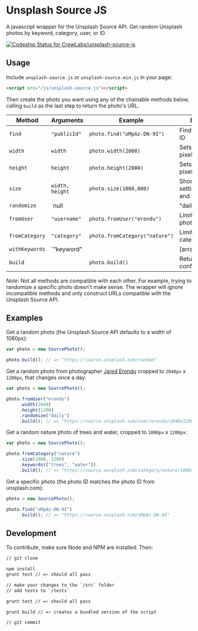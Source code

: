 # Unsplash Source JS

A javascript wrapper for the Unsplash Source API. Get random Unsplash photos by keyword, category, user, or ID.

[ ![Codeship Status for CrewLabs/unsplash-source-js](https://codeship.com/projects/668ef1e0-6255-0133-355b-1af77e49650b/status?branch=master)](https://codeship.com/projects/112623)

## Usage

Include `unsplash-source.js` or `unsplash-source.min.js` in your page:

```html
<script src="/js/unsplash-source.js"></script>
```

Then create the photo you want using any of the chainable methods below, calling `build` as the last step to return the photo's URL.

Method | Arguments | Example | Description
-------|-----------|---------|------------
`find`|`"publicId"`|`photo.find("oMpAz-DN-9I")`|Finds a photo by its ID
`width`|`width`|`photo.width(2000)`|Sets the width in pixels
`height`|`height`|`photo.height(2000)`|Sets the height in pixels
`size`|`width, height`|`photo.size(1080,800)`|Shorthand for setting the width and height in pixels
`randomize`|`null || "daily" || "weekly"`|`photo.randomize("weekly")`|Sets the randomization interval
`fromUser`|`"username"`|`photo.fromUser("erondu")`|Limits to a specific photographer
`fromCategory`|`"category"`|`photo.fromCategory("nature")`|Limits to a specific category
`withKeywords`|`"keyword" || [arrayOfKeywords]`|`photo.withKeywords("dog")`|Limits to tags or locations matching the keywords
`build`||`photo.build()`|Returns the configured URL.

*Note*: Not all methods are compatible with each other. For example, trying to randomize a specific photo doesn't make sense. The wrapper will ignore incompatible methods and only construct URLs compatible with the Unsplash Source API.

## Examples

Get a random photo (the Unsplash Source API defaults to a width of 1080px):

```js
var photo = new SourcePhoto();

photo.build(); // => "https://source.unsplash.com/random"
```

Get a random photo from photographer [Jared Erondu](https://unsplash.com/erondu) cropped to `2048px` x `1200px`, that changes once a day:

```js
var photo = new SourcePhoto();

photo.fromUser("erondu")
     .width(2048)
     .height(1200)
     .randomize("daily")
     .build(); // => "https://source.unsplash.com/user/erondu/2048x1200/random,daily"
```

Get a random nature photo of trees and water, cropped to `1000px` x `1200px`:

```js
var photo = new SourcePhoto();

photo.fromCategory("nature")
     .size(1000, 1200)
     .keywords(["trees", "water"])
     .build(); // => "https://source.unsplash.com/category/nature/1000x1200/random"
```

Get a specific photo (the photo ID matches the photo ID from unsplash.com):

```js
photo = new SourcePhoto();

photo.find("oMpAz-DN-9I")
     .build(); // => "https://source.unsplash.com/oMpAz-DN-9I"
```

## Development

To contribute, make sure Node and NPM are installed. Then:

```sh
// git clone

npm install
grunt test // => should all pass

// make your changes to the `/src` folder
// add tests to `/tests`

grunt test // => should all pass

grunt build // => creates a bundled version of the script

// git commit
```
